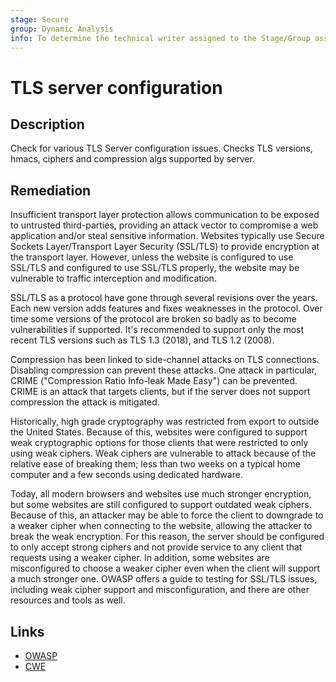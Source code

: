 ```yaml
---
stage: Secure
group: Dynamic Analysis
info: To determine the technical writer assigned to the Stage/Group associated with this page, see https://handbook.gitlab.com/handbook/product/ux/technical-writing/#assignments
---
```


# TLS server configuration

## Description

Check for various TLS Server configuration issues. Checks TLS versions, hmacs, ciphers and compression algs supported by server.

## Remediation

Insufficient transport layer protection allows communication to be exposed to untrusted third-parties, providing an attack vector to compromise a web application and/or steal sensitive information. Websites typically use Secure Sockets Layer/Transport Layer Security (SSL/TLS) to provide encryption at the transport layer. However, unless the website is configured to use SSL/TLS and configured to use SSL/TLS properly, the website may be vulnerable to traffic interception and modification.

SSL/TLS as a protocol have gone through several revisions over the years. Each new version adds features and fixes weaknesses in the protocol. Over time some versions of the protocol are broken so badly as to become vulnerabilities if supported. It's recommended to support only the most recent TLS versions such as TLS 1.3 (2018), and TLS 1.2 (2008).

Compression has been linked to side-channel attacks on TLS connections. Disabling compression can prevent these attacks. One attack in particular, CRIME ("Compression Ratio Info-leak Made Easy") can be prevented. CRIME is an attack that targets clients, but if the server does not support compression the attack is mitigated.

Historically, high grade cryptography was restricted from export to outside the United States. Because of this, websites were configured to support weak cryptographic options for those clients that were restricted to only using weak ciphers. Weak ciphers are vulnerable to attack because of the relative ease of breaking them; less than two weeks on a typical home computer
and a few seconds using dedicated hardware.

Today, all modern browsers and websites use much stronger encryption, but some websites are still configured to support outdated weak ciphers. Because of this, an attacker may be able to force the client to downgrade to a weaker cipher when connecting to the website, allowing the attacker to break the weak encryption. For this reason, the server should be configured to only accept strong ciphers and not provide service to any client that requests using a weaker cipher. In addition, some websites are misconfigured to choose a weaker cipher even when the client will support a much stronger one. OWASP offers a guide to testing for SSL/TLS issues, including weak cipher support and misconfiguration, and there are other resources and tools as well.

## Links

- [OWASP](https://owasp.org/Top10/A02_2021-Cryptographic_Failures/)
- [CWE](https://cwe.mitre.org/data/definitions/934.html)
